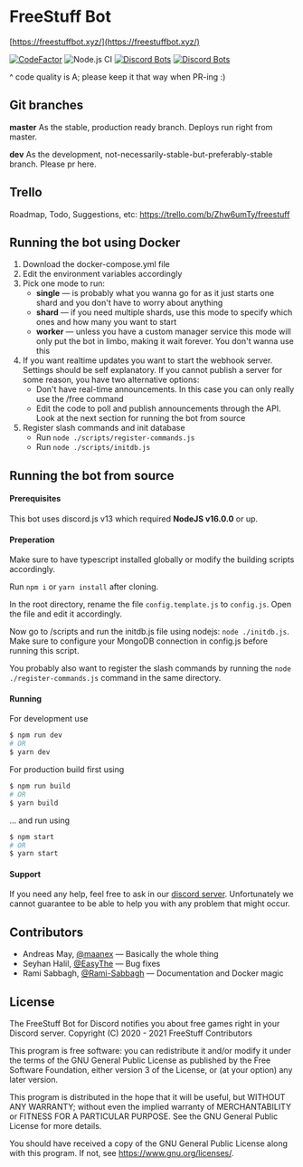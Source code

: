 
# FreeStuff Bot

[https://freestuffbot.xyz/](https://freestuffbot.xyz/)

[![CodeFactor](https://www.codefactor.io/repository/github/freestuffbot/discord/badge)](https://www.codefactor.io/repository/github/freestuffbot/discord)
![Node.js CI](https://github.com/TudeTeam/freestuff-bot/workflows/Node.js%20CI/badge.svg)
[![Discord Bots](https://top.gg/api/widget/status/672822334641537041.svg)](https://top.gg/bot/672822334641537041)
[![Discord Bots](https://top.gg/api/widget/servers/672822334641537041.svg?noavatar=true)](https://top.gg/bot/672822334641537041)

^ code quality is A; please keep it that way when PR-ing :)

## Git branches

**master** As the stable, production ready branch. Deploys run right from master.

**dev** As the development, not-necessarily-stable-but-preferably-stable branch. Please pr here.

## Trello

Roadmap, Todo, Suggestions, etc: https://trello.com/b/Zhw6umTy/freestuff

## Running the bot using Docker

1. Download the docker-compose.yml file
2. Edit the environment variables accordingly
3. Pick one mode to run:
   * **single** — is probably what you wanna go for as it just starts one shard and you don't have to worry about anything
   * **shard** — if you need multiple shards, use this mode to specify which ones and how many you want to start
   * **worker** — unless you have a custom manager service this mode will only put the bot in limbo, making it wait forever. You don't wanna use this
4. If you want realtime updates you want to start the webhook server. Settings should be self explanatory. If you cannot publish a server for some reason, you have two alternative options:
   * Don't have real-time announcements. In this case you can only really use the /free command
   * Edit the code to poll and publish announcements through the API. Look at the next section for running the bot from source
5. Register slash commands and init database
   * Run `node ./scripts/register-commands.js`
   * Run `node ./scripts/initdb.js`


## Running the bot from source

#### Prerequisites

This bot uses discord.js v13 which required **NodeJS v16.0.0** or up.

#### Preperation

Make sure to have typescript installed globally or modify the building scripts accordingly.

Run `npm i` or `yarn install` after cloning.

In the root directory, rename the file `config.template.js` to `config.js`. Open the file and edit it accordingly.

Now go to /scripts and run the initdb.js file using nodejs: `node ./initdb.js`. Make sure to configure your MongoDB connection in config.js before running this script.

You probably also want to register the slash commands by running the `node ./register-commands.js` command in the same directory.

#### Running

For development use
```sh
$ npm run dev
# OR
$ yarn dev
```

For production build first using
```sh
$ npm run build
# OR
$ yarn build
```

... and run using

```sh
$ npm start
# OR
$ yarn start
```

#### Support

If you need any help, feel free to ask in our [discord server](https://freestuffbot.xyz/discord). Unfortunately we cannot guarantee to be able to help you with any problem that might occur.


## Contributors

* Andreas May, [@maanex](https://github.com/maanex) — Basically the whole thing
* Seyhan Halil, [@EasyThe](https://github.com/EasyThe) — Bug fixes
* Rami Sabbagh, [@Rami-Sabbagh](https://github.com/Rami-Sabbagh) — Documentation and Docker magic


## License

The FreeStuff Bot for Discord notifies you about free games right in your Discord server.
Copyright (C) 2020 - 2021 FreeStuff Contributors

This program is free software: you can redistribute it and/or modify
it under the terms of the GNU General Public License as published by
the Free Software Foundation, either version 3 of the License, or
(at your option) any later version.

This program is distributed in the hope that it will be useful,
but WITHOUT ANY WARRANTY; without even the implied warranty of
MERCHANTABILITY or FITNESS FOR A PARTICULAR PURPOSE.  See the
GNU General Public License for more details.

You should have received a copy of the GNU General Public License
along with this program.  If not, see <https://www.gnu.org/licenses/>.
